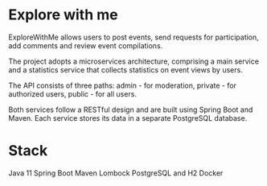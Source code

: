 # Explore with me
ExploreWithMe allows users to post events, send requests for participation, add comments and review event compilations.

The project adopts a microservices architecture, comprising a main service and a statistics service that collects statistics on event views by users. 

The API consists of three paths: 
admin - for moderation, 
private - for authorized users, 
public - for all users.

Both services follow a RESTful design and are built using Spring Boot and Maven. Each service stores its data in a separate PostgreSQL database.

# Stack
Java 11
Spring Boot
Maven
Lombock
PostgreSQL and H2
Docker


